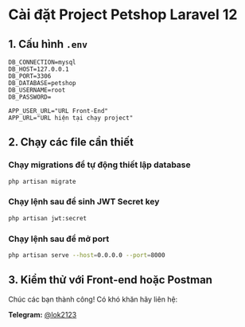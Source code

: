 # Cài đặt Project Petshop Laravel 12

## 1. Cấu hình `.env`

```env
DB_CONNECTION=mysql
DB_HOST=127.0.0.1
DB_PORT=3306
DB_DATABASE=petshop
DB_USERNAME=root
DB_PASSWORD=

APP_USER_URL="URL Front-End"
APP_URL="URL hiện tại chạy project"
```

## 2. Chạy các file cần thiết

### Chạy migrations để tự động thiết lập database
```sh
php artisan migrate
```

### Chạy lệnh sau để sinh JWT Secret key
```sh
php artisan jwt:secret
```

### Chạy lệnh sau để mở port
```sh
php artisan serve --host=0.0.0.0 --port=8000
```

## 3. Kiểm thử với Front-end hoặc Postman

Chúc các bạn thành công! Có khó khăn hãy liên hệ:

**Telegram:** [@lok2123](https://t.me/lok2123)


